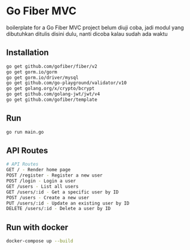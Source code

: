 # Go Fiber MVC
boilerplate for a Go Fiber MVC project 
belum diuji coba, jadi modul yang dibutuhkan ditulis disini dulu, nanti dicoba kalau sudah ada waktu

## Installation
```bash
go get github.com/gofiber/fiber/v2
go get gorm.io/gorm
go get gorm.io/driver/mysql
go get github.com/go-playground/validator/v10
go get golang.org/x/crypto/bcrypt
go get github.com/golang-jwt/jwt/v4
go get github.com/gofiber/template
```
## Run
```bash
go run main.go
```

## API Routes
```bash
# API Routes
GET / - Render home page
POST /register - Register a new user
POST /login - Login a user
GET /users - List all users
GET /users/:id - Get a specific user by ID
POST /users - Create a new user
PUT /users/:id - Update an existing user by ID
DELETE /users/:id - Delete a user by ID
```


## Run with docker
```bash
docker-compose up --build
```